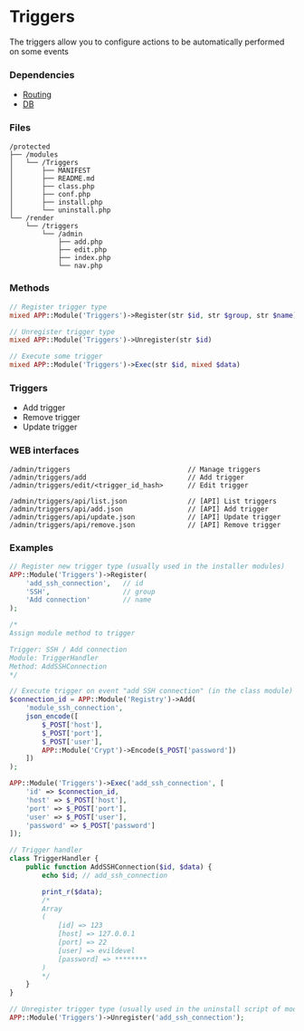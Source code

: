 # Triggers
The triggers allow you to configure actions to be automatically performed on some events

### Dependencies
- [Routing](https://github.com/evildevel/php-shell/tree/master/protected/modules/Routing)
- [DB](https://github.com/evildevel/php-shell/tree/master/protected/modules/DB)

### Files
```
/protected
├── /modules
│   └── /Triggers
│       ├── MANIFEST
│       ├── README.md
│       ├── class.php
│       ├── conf.php
│       ├── install.php
│       └── uninstall.php
└── /render
    └── /triggers
        └── /admin
            ├── add.php
            ├── edit.php
            ├── index.php
            └── nav.php
```

### Methods
```php
// Register trigger type
mixed APP::Module('Triggers')->Register(str $id, str $group, str $name)

// Unregister trigger type
mixed APP::Module('Triggers')->Unregister(str $id)

// Execute some trigger
mixed APP::Module('Triggers')->Exec(str $id, mixed $data)
```

### Triggers
- Add trigger
- Remove trigger
- Update trigger

### WEB interfaces
```
/admin/triggers                             // Manage triggers
/admin/triggers/add                         // Add trigger
/admin/triggers/edit/<trigger_id_hash>      // Edit trigger
   
/admin/triggers/api/list.json               // [API] List triggers     
/admin/triggers/api/add.json                // [API] Add trigger
/admin/triggers/api/update.json             // [API] Update trigger
/admin/triggers/api/remove.json             // [API] Remove trigger
```

### Examples
```php
// Register new trigger type (usually used in the installer modules)
APP::Module('Triggers')->Register(
    'add_ssh_connection',   // id
    'SSH',                  // group
    'Add connection'        // name
);

/*
Assign module method to trigger

Trigger: SSH / Add connection
Module: TriggerHandler
Method: AddSSHConnection
*/

// Execute trigger on event "add SSH connection" (in the class module)
$connection_id = APP::Module('Registry')->Add(
    'module_ssh_connection', 
    json_encode([
        $_POST['host'], 
        $_POST['port'], 
        $_POST['user'], 
        APP::Module('Crypt')->Encode($_POST['password'])
    ])
);

APP::Module('Triggers')->Exec('add_ssh_connection', [
    'id' => $connection_id,
    'host' => $_POST['host'],
    'port' => $_POST['port'],
    'user' => $_POST['user'],
    'password' => $_POST['password']
]);

// Trigger handler
class TriggerHandler {
    public function AddSSHConnection($id, $data) {
        echo $id; // add_ssh_connection

        print_r($data);
        /*
        Array 
        (
            [id] => 123
            [host] => 127.0.0.1
            [port] => 22
            [user] => evildevel
            [password] => ********
        )
        */
    }
}

// Unregister trigger type (usually used in the uninstall script of module)
APP::Module('Triggers')->Unregister('add_ssh_connection');
```